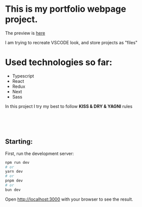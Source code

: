 # This is my portfolio webpage project.
The preview is [here]("https://www.dominikjaworski.pl/")

I am trying to recreate VSCODE look, and store projects as "files"

# Used technologies so far:
- Typescript
- React
- Redux
- Next
- Sass

In this project I try my best to follow <b>KISS & DRY & YAGNI</b> rules

<br />
<br />
<br />

## Starting:

First, run the development server:
```bash
npm run dev
# or
yarn dev
# or
pnpm dev
# or
bun dev
```
Open [http://localhost:3000](http://localhost:3000) with your browser to see the result.
